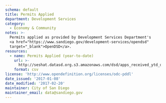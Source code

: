 ```yaml
---
schema: default
title: Permits Applied
department: Development Services
category:
  - Economy & Community
notes: >-
  Permits applied as provided by Development Services Department's
  <a href="https://www.sandiego.gov/development-services/opendsd"
  target="_blank">OpenDSD</a>.
resources:
  - name: Permits Applied (year-to-date)
    url: >-
      http://seshat.datasd.org.s3.amazonaws.com/dsd/apps_received_ytd_datasd.csv
    format: csv
license: 'http://www.opendefinition.org/licenses/odc-pddl'
date_issued: '2017-01-08'
date_modified: '2017-02-20'
maintainer: City of San Diego
maintainer_email: data@sandiego.gov
---
```

